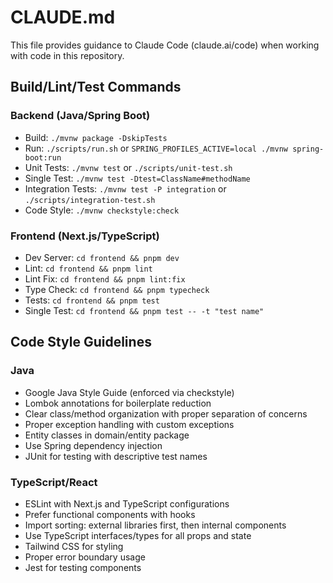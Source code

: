 # CLAUDE.md

This file provides guidance to Claude Code (claude.ai/code) when working with code in this repository.

## Build/Lint/Test Commands

### Backend (Java/Spring Boot)

- Build: `./mvnw package -DskipTests`
- Run: `./scripts/run.sh` or `SPRING_PROFILES_ACTIVE=local ./mvnw spring-boot:run`
- Unit Tests: `./mvnw test` or `./scripts/unit-test.sh`
- Single Test: `./mvnw test -Dtest=ClassName#methodName`
- Integration Tests: `./mvnw test -P integration` or `./scripts/integration-test.sh`
- Code Style: `./mvnw checkstyle:check`

### Frontend (Next.js/TypeScript)

- Dev Server: `cd frontend && pnpm dev`
- Lint: `cd frontend && pnpm lint`
- Lint Fix: `cd frontend && pnpm lint:fix`
- Type Check: `cd frontend && pnpm typecheck`
- Tests: `cd frontend && pnpm test`
- Single Test: `cd frontend && pnpm test -- -t "test name"`

## Code Style Guidelines

### Java
- Google Java Style Guide (enforced via checkstyle)
- Lombok annotations for boilerplate reduction
- Clear class/method organization with proper separation of concerns
- Proper exception handling with custom exceptions
- Entity classes in domain/entity package
- Use Spring dependency injection
- JUnit for testing with descriptive test names

### TypeScript/React
- ESLint with Next.js and TypeScript configurations
- Prefer functional components with hooks
- Import sorting: external libraries first, then internal components
- Use TypeScript interfaces/types for all props and state
- Tailwind CSS for styling
- Proper error boundary usage
- Jest for testing components
